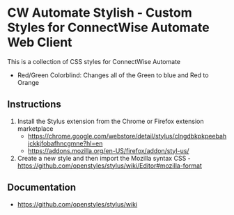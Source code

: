 # CW Automate Stylish - Custom Styles for ConnectWise Automate Web Client

This is a collection of CSS styles for ConnectWise Automate
- Red/Green Colorblind: Changes all of the Green to blue and Red to Orange

## Instructions
1. Install the Stylus extension from the Chrome or Firefox extension marketplace 
    - https://chrome.google.com/webstore/detail/stylus/clngdbkpkpeebahjckkjfobafhncgmne?hl=en
    - https://addons.mozilla.org/en-US/firefox/addon/styl-us/
2. Create a new style and then import the Mozilla syntax CSS - https://github.com/openstyles/stylus/wiki/Editor#mozilla-format

## Documentation
- https://github.com/openstyles/stylus/wiki
